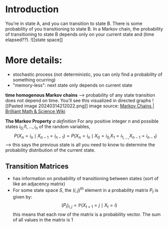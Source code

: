 # Introduction
You're in state A, and you can transition to state B.
There is some probability of you transitioning to state B.
In a Markov chain, the probability of transitioning to state B depends only on your current state and (time elapsed??). 
![[state space]]


# More details:
- stochastic process (not deterministic, you can only find a probability of something ocurring)
- "memory-less": next state only depends on current state


**time homogenous Markov chains**  --> probability of any state transition does not depend on time. You'll see this visualized in directed graphs
![[Pasted image 20240314212022.png]] image source: [Markov Chains | Brilliant Math & Science Wiki](https://brilliant.org/wiki/markov-chains/)

**The Markov Property** *a definition*
For any positive integer $n$ and possible states $i_{0,}i1,...,i_n$ of the random variables,
$$P(X_n=i_{n}\mid X_{n-1}=i_{n-1})=P(X_n=i_{n}\mid X_0=i_{0,}X_1=i_{1,...,}X_{n-1}=i_{n-1})$$
--> this says the previous state is all you need to know to determine the probability distribution of the current state. 

## Transition Matrices
- has information on probability of transitioning between states (sort of like an adjacency matrix)
- For some state space $S$, the ($i,j)^{th}$ element in a probability matrix $P_{t}$ is given by:
$$ (P_t)_{i,j}=\mathbb{P}(X_{t+1}=j \mid X_{t}=i)$$
this means that each row of the matrix is a probability vector. The sum of all values in the matrix is 1